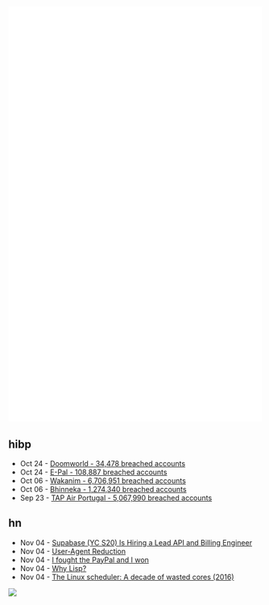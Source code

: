 ![Metrics](https://raw.githubusercontent.com/phixion/phixion/master/metrics.svg)

## hibp

<!--
for https://github.com/phixion/phixion/blob/main/.github/workflows/feeds.yml
-->
<!--START_SECTION:haveibeenpwnd-->
- Oct 24 - [Doomworld - 34,478 breached accounts](https://haveibeenpwned.com/PwnedWebsites#Doomworld)
- Oct 24 - [E-Pal - 108,887 breached accounts](https://haveibeenpwned.com/PwnedWebsites#EPal)
- Oct 06 - [Wakanim - 6,706,951 breached accounts](https://haveibeenpwned.com/PwnedWebsites#Wakanim)
- Oct 06 - [Bhinneka - 1,274,340 breached accounts](https://haveibeenpwned.com/PwnedWebsites#Bhinneka)
- Sep 23 - [TAP Air Portugal - 5,067,990 breached accounts](https://haveibeenpwned.com/PwnedWebsites#TAPAirPortugal)
<!--END_SECTION:haveibeenpwnd-->

## hn

<!--
for https://github.com/phixion/phixion/blob/main/.github/workflows/feeds.yml
-->
<!--START_SECTION:hn-->
- Nov 04 - [Supabase (YC S20) Is Hiring a Lead API and Billing Engineer](https://boards.greenhouse.io/supabase/jobs/4652333004)
- Nov 04 - [User-Agent Reduction](https://www.akamai.com/blog/developers/user-agent-reduction)
- Nov 04 - [I fought the PayPal and I won](https://jessesingal.substack.com/p/i-fought-the-paypal-and-i-won)
- Nov 04 - [Why Lisp?](https://github.com/naver/lispe/wiki/6.16-Why-Lisp)
- Nov 04 - [The Linux scheduler: A decade of wasted cores (2016)](https://blog.acolyer.org/2016/04/26/the-linux-scheduler-a-decade-of-wasted-cores/)
<!--END_SECTION:hn-->

<!--
for https://yhype.me
-->
![](https://hit.yhype.me/github/profile?user_id=13013670)
